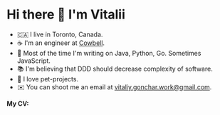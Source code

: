 # Hi there 👋 I'm Vitalii

- 🇨🇦 I live in Toronto, Canada.
- ☕ I'm an engineer at [Cowbell](https://cowbell.insure/).
- 🤖 Most of the time I'm writing on Java, Python, Go. Sometimes JavaScript.
- 📚 I'm believing that DDD should decrease complexity of software.
- 🚀 I love pet-projects.
- ✉️ You can shoot me an email at [vitaliy.gonchar.work@gmail.com](mailto:vitaliy.gonchar.work@gmail.com).

**My CV:** 
